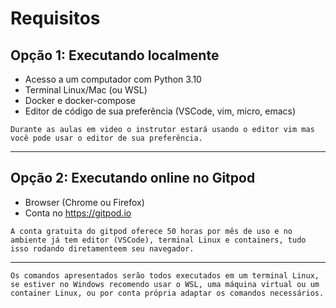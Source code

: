 # Requisitos

## Opção 1: Executando localmente

- Acesso a um computador com Python 3.10
- Terminal Linux/Mac (ou WSL)
- Docker e docker-compose
- Editor de código de sua preferência (VSCode, vim, micro, emacs)

```admonish info
Durante as aulas em video o instrutor estará usando o editor vim mas você pode usar o editor de sua preferência.
```

---

## Opção 2: Executando online no Gitpod

- Browser (Chrome ou Firefox)
- Conta no https://gitpod.io

```admonish tip
A conta gratuita do gitpod oferece 50 horas por mês de uso e no ambiente já tem editor (VSCode), terminal Linux e containers, tudo isso rodando diretamenteem seu navegador.
```

---

```admonish warning
Os comandos apresentados serão todos executados em um terminal Linux, se estiver no Windows recomendo usar o WSL, uma máquina virtual ou um container Linux, ou por conta própria adaptar os comandos necessários.
```
